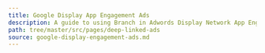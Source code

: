 ```yaml
---
title: Google Display App Engagement Ads
description: A guide to using Branch in Adwords Display Network App Engagement Campaigns.
path: tree/master/src/pages/deep-linked-ads
source: google-display-engagement-ads.md
---
```


<script>window.location = "/pages/deep-linked-ads/google-ads-overview/"</script>
